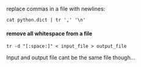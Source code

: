 replace commas in a file with newlines:
```
cat python.dict | tr ',' '\n'
```

#### remove all whitespace from a file

```
tr -d "[:space:]" < input_file > output_file
```

Input and output file cant be the same file though...
